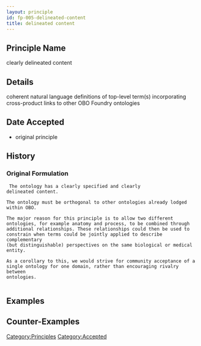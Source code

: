 ```yaml
---
layout: principle
id: fp-005-delineated-content
title: delineated content
---
```


Principle Name
--------------

clearly delineated content

Details
-------

coherent natural language definitions of top-level term(s) incorporating
cross-product links to other OBO Foundry ontologies

Date Accepted
-------------

-   original principle

History
-------

### Original Formulation

```
 The ontology has a clearly specified and clearly
delineated content.

The ontology must be orthogonal to other ontologies already lodged
within OBO.

The major reason for this principle is to allow two different
ontologies, for example anatomy and process, to be combined through
additional relationships. These relationships could then be used to
constrain when terms could be jointly applied to describe complementary
(but distinguishable) perspectives on the same biological or medical
entity.

As a corollary to this, we would strive for community acceptance of a
single ontology for one domain, rather than encouraging rivalry between
ontologies.


```

Examples
--------

Counter-Examples
----------------

<Category:Principles> <Category:Accepted>
